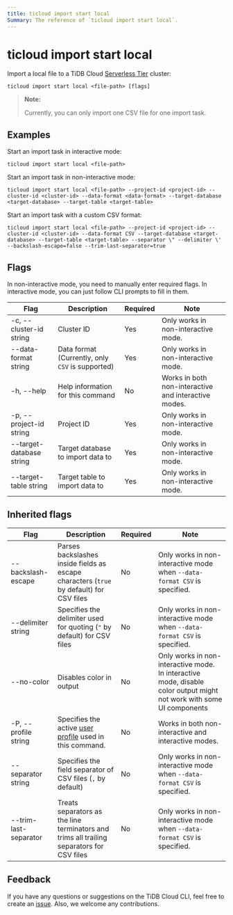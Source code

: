 ```yaml
---
title: ticloud import start local
Summary: The reference of `ticloud import start local`.
---
```


# ticloud import start local

Import a local file to a TiDB Cloud [Serverless Tier](/tidb-cloud/select-cluster-tier.md#serverless-tier-beta) cluster:

```shell
ticloud import start local <file-path> [flags]
```

> **Note:**
>
> Currently, you can only import one CSV file for one import task.

## Examples

Start an import task in interactive mode:

```shell
ticloud import start local <file-path>
```

Start an import task in non-interactive mode:

```shell
ticloud import start local <file-path> --project-id <project-id> --cluster-id <cluster-id> --data-format <data-format> --target-database <target-database> --target-table <target-table>
```

Start an import task with a custom CSV format:

```shell
ticloud import start local <file-path> --project-id <project-id> --cluster-id <cluster-id> --data-format CSV --target-database <target-database> --target-table <target-table> --separator \" --delimiter \' --backslash-escape=false --trim-last-separator=true
```

## Flags

In non-interactive mode, you need to manually enter required flags. In interactive mode, you can just follow CLI prompts to fill in them.

| Flag                     | Description                          | Required | Note                             |
|--------------------------|--------------------------------------|----------|-----------------------------------|
 | -c, --cluster-id string  | Cluster ID                           | Yes      | Only works in non-interactive mode. |
 | --data-format string     | Data format (Currently, only `CSV` is supported)            | Yes      | Only works in non-interactive mode. |
 | -h, --help               | Help information for this command            | No       | Works in both non-interactive and interactive modes. |
 | -p, --project-id string  | Project ID                           | Yes      | Only works in non-interactive mode. |
 | --target-database string | Target database to import data to | Yes      | Only works in non-interactive mode. |
 | --target-table string    | Target table to import data to    | Yes      | Only works in non-interactive mode. |

## Inherited flags

| Flag                  | Description                                                                                    | Required | Note                                                                                                             |
|-----------------------|------------------------------------------------------------------------------------------------|----------|-------------------------------------------------------------------------------------------------------------------|
| --backslash-escape    | Parses backslashes inside fields as escape characters (`true` by default) for CSV files       | No       | Only works in non-interactive mode when `--data-format CSV` is specified.                                                         |
| --delimiter string    | Specifies the delimiter used for quoting (`"` by default) for CSV files                                      | No       | Only works in non-interactive mode when `--data-format CSV` is specified.                                                         |
| --no-color            | Disables color in output                                                                           | No       | Only works in non-interactive mode. In interactive mode, disable color output might not work with some UI components |
| -P, --profile string  | Specifies the active [user profile](/tidb-cloud/cli-reference.md#user-profile) used in this command.      | No       | Works in both non-interactive and interactive modes.                                                               |
| --separator string    | Specifies the field separator of CSV files (`,` by default)    | No       | Only works in non-interactive mode when `--data-format CSV` is specified.                                                         |
| --trim-last-separator | Treats separators as the line terminators and trims all trailing separators for CSV files | No       | Only works in non-interactive mode when `--data-format CSV` is specified.                                                         |

## Feedback

If you have any questions or suggestions on the TiDB Cloud CLI, feel free to create an [issue](https://github.com/tidbcloud/tidbcloud-cli/issues/new/choose). Also, we welcome any contributions.

